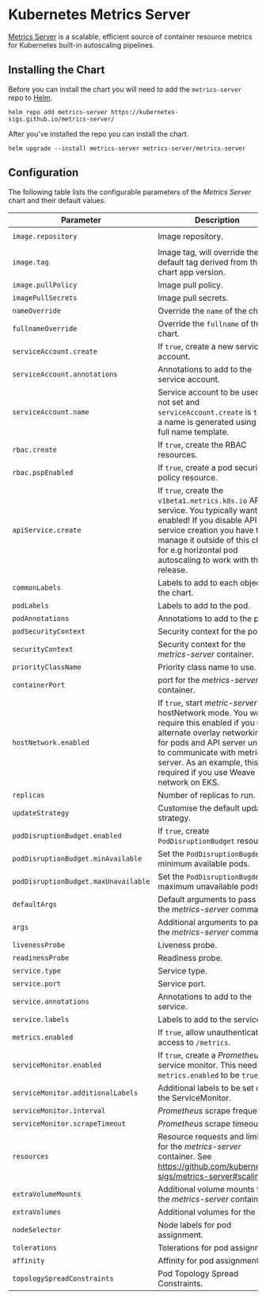 # Kubernetes Metrics Server

[Metrics Server](https://github.com/kubernetes-sigs/metrics-server/) is a scalable, efficient source of container resource metrics for Kubernetes built-in autoscaling pipelines.

<!-- Trigger release -->

## Installing the Chart

Before you can install the chart you will need to add the `metrics-server` repo to [Helm](https://helm.sh/).

```shell
helm repo add metrics-server https://kubernetes-sigs.github.io/metrics-server/
```

After you've installed the repo you can install the chart.

```shell
helm upgrade --install metrics-server metrics-server/metrics-server
```

## Configuration

The following table lists the configurable parameters of the _Metrics Server_ chart and their default values.

| Parameter                            | Description                                                                                                                                                                                                                                                      | Default                                    |
| ------------------------------------ | ---------------------------------------------------------------------------------------------------------------------------------------------------------------------------------------------------------------------------------------------------------------- | ------------------------------------------ |
| `image.repository`                   | Image repository.                                                                                                                                                                                                                                                | `registry.k8s.io/metrics-server/metrics-server` |
| `image.tag`                          | Image tag, will override the default tag derived from the chart app version.                                                                                                                                                                                     | `""`                                       |
| `image.pullPolicy`                   | Image pull policy.                                                                                                                                                                                                                                               | `IfNotPresent`                             |
| `imagePullSecrets`                   | Image pull secrets.                                                                                                                                                                                                                                              | `[]`                                       |
| `nameOverride`                       | Override the `name` of the chart.                                                                                                                                                                                                                                | `nil`                                      |
| `fullnameOverride`                   | Override the `fullname` of the chart.                                                                                                                                                                                                                            | `nil`                                      |
| `serviceAccount.create`              | If `true`, create a new service account.                                                                                                                                                                                                                         | `true`                                     |
| `serviceAccount.annotations`         | Annotations to add to the service account.                                                                                                                                                                                                                       | `{}`                                       |
| `serviceAccount.name`                | Service account to be used. If not set and `serviceAccount.create` is `true`, a name is generated using the full name template.                                                                                                                                  | `nil`                                      |
| `rbac.create`                        | If `true`, create the RBAC resources.                                                                                                                                                                                                                            | `true`                                     |
| `rbac.pspEnabled`                    | If `true`, create a pod security policy resource.                                                                                                                                                                                                                | `false`                                    |
| `apiService.create`                  | If `true`, create the `v1beta1.metrics.k8s.io` API service. You typically want this enabled! If you disable API service creation you have to manage it outside of this chart for e.g horizontal pod autoscaling to work with this release.                       | `true`                                     |
| `commonLabels`                       | Labels to add to each object of the chart.                                                                                                                                                                                                                       | `{}`                                       |
| `podLabels`                          | Labels to add to the pod.                                                                                                                                                                                                                                        | `{}`                                       |
| `podAnnotations`                     | Annotations to add to the pod.                                                                                                                                                                                                                                   | `{}`                                       |
| `podSecurityContext`                 | Security context for the pod.                                                                                                                                                                                                                                    | `{}`                                       |
| `securityContext`                    | Security context for the _metrics-server_ container.                                                                                                                                                                                                             | _See values.yaml_                          |
| `priorityClassName`                  | Priority class name to use.                                                                                                                                                                                                                                      | `system-cluster-critical`                  |
| `containerPort`                      | port for the _metrics-server_ container.                                                                                                                                                                                                                         | `10250`                                     |
| `hostNetwork.enabled`                | If `true`, start _metric-server_ in hostNetwork mode. You would require this enabled if you use alternate overlay networking for pods and API server unable to communicate with metrics-server. As an example, this is required if you use Weave network on EKS. | `false`                                    |
| `replicas`                           | Number of replicas to run.                                                                                                                                                                                                                                       | `1`                                        |
| `updateStrategy`                     | Customise the default update strategy.                                                                                                                                                                                                                           | `{}`                                       |
| `podDisruptionBudget.enabled`        | If `true`, create `PodDisruptionBudget` resource.                                                                                                                                                                                                                | `{}`                                       |
| `podDisruptionBudget.minAvailable`   | Set the `PodDisruptionBugdet` minimum available pods.                                                                                                                                                                                                            | `nil`                                      |
| `podDisruptionBudget.maxUnavailable` | Set the `PodDisruptionBugdet` maximum unavailable pods.                                                                                                                                                                                                          | `nil`                                      |
| `defaultArgs`                        | Default arguments to pass to the _metrics-server_ command.                                                                                                                                                                                                       | See _values.yaml_                          |
| `args`                               | Additional arguments to pass to the _metrics-server_ command.                                                                                                                                                                                                    | `[]`                                       |
| `livenessProbe`                      | Liveness probe.                                                                                                                                                                                                                                                  | See _values.yaml_                          |
| `readinessProbe`                     | Readiness probe.                                                                                                                                                                                                                                                 | See _values.yaml_                          |
| `service.type`                       | Service type.                                                                                                                                                                                                                                                    | `ClusterIP`                                |
| `service.port`                       | Service port.                                                                                                                                                                                                                                                    | `443`                                      |
| `service.annotations`                | Annotations to add to the service.                                                                                                                                                                                                                               | `{}`                                       |
| `service.labels`                     | Labels to add to the service.                                                                                                                                                                                                                                    | `{}`                                       |
| `metrics.enabled`                    | If `true`, allow unauthenticated access to `/metrics`.                                                                                                                                                                                                           | `false`                                    |
| `serviceMonitor.enabled`             | If `true`, create a _Prometheus_ service monitor. This needs `metrics.enabled` to be `true`.                                                                                                                                                                     | `false`                                    |
| `serviceMonitor.additionalLabels`    | Additional labels to be set on the ServiceMonitor.                                                                                                                                                                                                               | `{}`                                       |
| `serviceMonitor.interval`            | _Prometheus_ scrape frequency.                                                                                                                                                                                                                                   | `1m`                                       |
| `serviceMonitor.scrapeTimeout`       | _Prometheus_ scrape timeout.                                                                                                                                                                                                                                     | `10s`                                      |
| `resources`                          | Resource requests and limits for the _metrics-server_ container. See https://github.com/kubernetes-sigs/metrics-server#scaling                                                                                                                                   | `{}`                                       |
| `extraVolumeMounts`                  | Additional volume mounts for the _metrics-server_ container.                                                                                                                                                                                                     | `[]`                                       |
| `extraVolumes`                       | Additional volumes for the pod.                                                                                                                                                                                                                                  | `[]`                                       |
| `nodeSelector`                       | Node labels for pod assignment.                                                                                                                                                                                                                                  | `{}`                                       |
| `tolerations`                        | Tolerations for pod assignment.                                                                                                                                                                                                                                  | `[]`                                       |
| `affinity`                           | Affinity for pod assignment.                                                                                                                                                                                                                                     | `{}`                                       |
| `topologySpreadConstraints`          | Pod Topology Spread Constraints.                                                                                                                                                                                                                                 | `[]`                                       |
